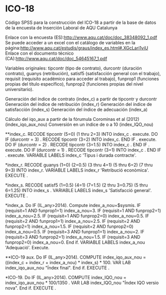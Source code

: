 # ICO-18
Código SPSS para la construcción del ICO-18 a partir de la base de datos de la encuesta de Inserción Laboral de AQU Catalunya

Enlace con la encuesta (ES):http://www.aqu.cat/doc/doc_38348092_1.pdf
Se puede acceder a un excel con el catálogo de variables en la página:http://www.aqu.cat/estudis/graus/index_es.html#.XGcLari1viU 
Enlace con el documento técnico (CA):http://www.aqu.cat/doc/doc_54645167_1.pdf 

Variables originales: tipcontr (tipo de contrato), durcontr (duración contrato), guanys (retribución),  satisf5 (satisfacción general con el trabajo), requisit (requisito académico para acceder al trabajo), funprop1 (funciones propias del título específico), funprop2 (funciones propias del nivel universitario).

Generación del índice de contrato (index_c) a partir de tipcontr y durcontr
Generación del índice de retribución (index_r)
Generación del índice de satisfacción (index_s)
Generación del índice de adecuación (index_a)

Cálculo del iqo_aux a partir de la fórumula Corominas et al (2012) (index_iqo_aux_nou)
Conversión en un índice de o a 10 (index_IQO_nou)

**index_c. 
RECODE
  tipcontr
  (5=0)  (1 thru 2=3)  INTO  index_c .
execute.
DO IF (durcontr = 3) .
RECODE
  tipcontr
  (3=2)  INTO  index_c.
END IF .
execute.
DO IF (durcontr = 2) .
RECODE
  tipcontr
  (3=1.5)  INTO  index_c .
END IF .
execute.
DO IF (durcontr = 1) .
RECODE
  tipcontr
  (3=1)  INTO  index_c .
END IF .
execute.
VARIABLE LABELS index_c 'Tipus i durada contracte'.

*index_r.
RECODE
  guanys
  (1=0)  (2=0.5)  (3 thru 4=1)  (5 thru 6=2)  (7 thru 9=3)  INTO  index_r.
VARIABLE LABELS index_r 'Retribució econòmica'.
EXECUTE .

*index_s.
RECODE
  satisf5
  (1=0.5)  (4=1)  (7=1.5)  (2 thru 3=0.75)  (5 thru 6=1.25)  INTO  index_s .
VARIABLE LABELS index_s 'Satisfacció general'.
EXECUTE .

*index_a.
Do IF (IL_any>2014).
Compute index_a_nou=$sysmis.
IF (requisit=1 AND funprop1=1)  index_a_nou=3.
IF (requisit=1 AND funprop2=1)  index_a_nou=2.5.
IF (requisit=1 AND funprop2=0)  index_a_nou=0.5.
IF (requisit=2 AND funprop1=1)  index_a_nou=2.5.
IF (requisit=2 AND funprop2=1)  index_a_nou=1.5.
IF (requisit=2 AND funprop2=0)  index_a_nou=0.5.
IF (requisit=3 AND funprop1=1)  index_a_nou=2.
IF (requisit=3 AND funprop2=1)  index_a_nou=1.5.
IF (requisit=3 AND funprop2=0)  index_a_nou=0.
End if. 
VARIABLE LABELS index_a_nou 'Adequació'.
Execute.

**ICO-19 aux. 
Do IF (IL_any>2014).
COMPUTE index_iqo_aux_nou = ((index_c + index_r + index_a_nou) * index_s) * 100.
VAR LAB index_iqo_aux_nou  "Índex final".
End if. 
EXECUTE .

*ICO-19.
Do IF (IL_any>2014).
COMPUTE index_IQO_nou =  index_iqo_aux_nou  * 100/1350 .
VAR LAB index_IQO_nou "Índex IQO versio nova". 
End if.
EXECUTE .
